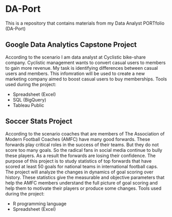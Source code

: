 # **DA-Port**
This is a repository that contains materials from my Data Analyst PORTfolio (DA-Port)

## Google Data Analytics Capstone Project 
According to the scenario I am data analyst at Cyclistic bike-share company. Cyclistic management wants to convert casual users to members to gain more revenue. My task is identifying differences between casual users and members. This infomration will be used to create a new marketing company aimed to boost casual users to buy memberships. 
Tools used during the project: 
* Spreadsheet (Excel)
* SQL (BigQuery)
* Tableau Public 

## Soccer Stats Project
According to the scenario coaches that are members of The Association of Modern Football Coaches (AMFC) have many good forwards. These forwards play critical roles in the success of their teams. But they do not score too many goals. So the radical fans in social media continue to bully these players. As a result the forwards are losing their confidence. The purpose of this project is to study statistics of top forwards that have scored at least 50 goals for national teams in international football caps. The project will analyze the changes in dynamics of goal scoring over history. These statistics give the measurable and objective parameters that help the AMFC members understand the full picture of goal scoring and help them to motivate their players or produce some changes.
Tools used during the project: 
* R programming language
* Spreadsheet (Excel)
